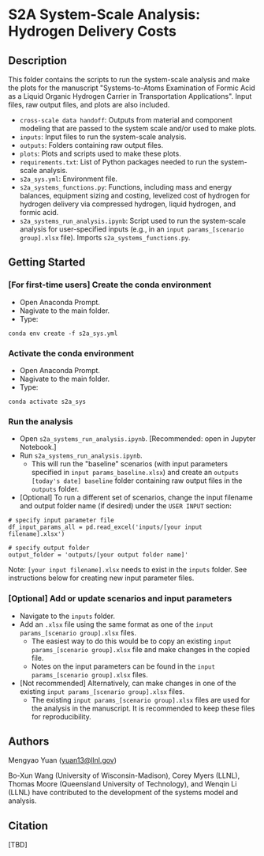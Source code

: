 # S2A System-Scale Analysis: Hydrogen Delivery Costs

## Description
This folder contains the scripts to run the system-scale analysis and make the plots for the manuscript "Systems-to-Atoms Examination of Formic Acid as a Liquid Organic Hydrogen Carrier in Transportation Applications".
Input files, raw output files, and plots are also included.  

* `cross-scale data handoff`: Outputs from material and component modeling that are passed to the system scale and/or used to make plots.
* `inputs`: Input files to run the system-scale analysis.
* `outputs`: Folders containing raw output files.
* `plots`: Plots and scripts used to make these plots.
* `requirements.txt`: List of Python packages needed to run the system-scale analysis.
* `s2a_sys.yml`: Environment file.
* `s2a_systems_functions.py`: Functions, including mass and energy balances, equipment sizing and costing, levelized cost of hydrogen for hydrogen delivery via compressed hydrogen, liquid hydrogen, and formic acid.
* `s2a_systems_run_analysis.ipynb`: Script used to run the system-scale analysis for user-specified inputs (e.g., in an `input params_[scenario group].xlsx` file). Imports `s2a_systems_functions.py`.

## Getting Started
### [For first-time users] Create the conda environment
* Open Anaconda Prompt.
* Nagivate to the main folder.
* Type:
```
conda env create -f s2a_sys.yml
```

### Activate the conda environment
* Open Anaconda Prompt.
* Nagivate to the main folder.
* Type:
```
conda activate s2a_sys
```

### Run the analysis
* Open `s2a_systems_run_analysis.ipynb`. [Recommended: open in Jupyter Notebook.]
* Run `s2a_systems_run_analysis.ipynb`.
  * This will run the "baseline" scenarios (with input parameters specified in `input params_baseline.xlsx`) and create an `outputs [today's date] baseline` folder containing raw output files in the `outputs` folder.
* [Optional] To run a different set of scenarios, change the input filename and output folder name (if desired) under the `USER INPUT` section:
```
# specify input parameter file
df_input_params_all = pd.read_excel('inputs/[your input filename].xlsx')

# specify output folder
output_folder = 'outputs/[your output folder name]'
```
Note: `[your input filename].xlsx` needs to exist in the `inputs` folder. See instructions below for creating new input parameter files.

### [Optional] Add or update scenarios and input parameters
* Navigate to the `inputs` folder.
* Add an `.xlsx` file using the same format as one of the `input params_[scenario group].xlsx` files.
  * The easiest way to do this would be to copy an existing `input params_[scenario group].xlsx` file and make changes in the copied file.
  * Notes on the input parameters can be found in the `input params_[scenario group].xlsx` files.
* [Not recommended] Alternatively, can make changes in one of the existing `input params_[scenario group].xlsx` files.
  * The existing `input params_[scenario group].xlsx` files are used for the analysis in the manuscript. It is recommended to keep these files for reproducibility.
 
## Authors

Mengyao Yuan (yuan13@llnl.gov)  

Bo-Xun Wang (University of Wisconsin-Madison), Corey Myers (LLNL), Thomas Moore (Queensland University of Technology), and Wenqin Li (LLNL) have contributed to the development of the systems model and analysis.

## Citation
[TBD]
